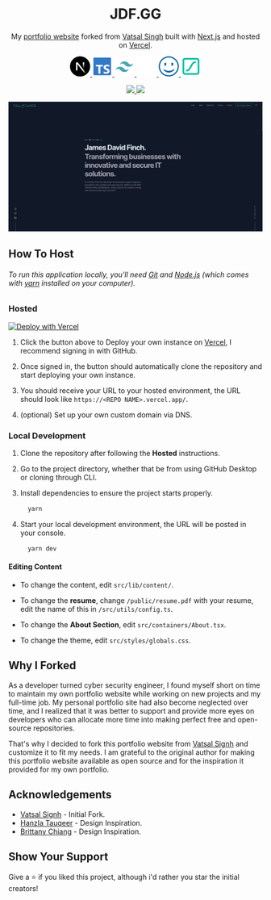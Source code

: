 <h1 align="center">
  JDF.GG
</h1>

<p align="center">
  My <a href="https://jdf.gg/" target="_blank">portfolio website</a> forked from <a href="https://vatsalsinghkv.vercel.app/" target="_blank">Vatsal Singh</a> built with <a href="https://nextjs.org/" target="_blank">Next.js</a> and hosted on <a href="https://vercel.com/" target="_blank">Vercel</a>.
</p>

<div align="center">
  <a href="https://nextjs.org/" target="_blank">
    <img src="https://raw.githubusercontent.com/JamsRepos/jdf.gg/main/public/images/tech/nextjs.png"/ >
  </a>
  <a href="https://www.typescriptlang.org/" target="_blank">
    <img src="https://raw.githubusercontent.com/JamsRepos/jdf.gg/main/public/images/tech/typescript.png"/ >
  </a>
  <a href="https://tailwindcss.com/" target="_blank">
    <img src="https://raw.githubusercontent.com/JamsRepos/jdf.gg/main/public/images/tech/tailwind.png"/ >
  </a>
  <a href="https://www.framer.com/motion/" target="_blank">
    <img src="https://raw.githubusercontent.com/JamsRepos/jdf.gg/main/public/images/tech/framer.png"/ >
  </a>
  <a href="https://icon-sets.iconify.design/" target="_blank">
    <img src="https://raw.githubusercontent.com/JamsRepos/jdf.gg/main/public/images/tech/iconify.png"/ >
  </a>
  <a href="https://lottiefiles.com/" target="_blank">
    <img src="https://raw.githubusercontent.com/JamsRepos/jdf.gg/main/public/images/tech/lottie.png"/ >
  </a>
</div>

<p align="center">
  <a href="https://choosealicense.com/licenses/mit/" target="_blank">
    <img src="https://img.shields.io/badge/License-MIT-brightgreen"/ >
  </a>
  <img src="https://img.shields.io/badge/Version-2.0.0-blue"/ >
</p>

[![My Portfolio](https://raw.githubusercontent.com/JamsRepos/jdf.gg/main/public/images/projects/Site.jpg)](https://jdf.gg/)

## How To Host

###### To run this application locally, you'll need [Git](https://git-scm.com) and [Node.js](https://nodejs.org/en/download/) (which comes with [yarn](https://yarnpkg.com) installed on your computer).

### Hosted

[![Deploy with Vercel](https://vercel.com/button)](https://vercel.com/new/clone?repository-url=https%3A%2F%2Fgithub.com%2FJamsRepos%2Fjdf.gg)

1. Click the button above to Deploy your own instance on [Vercel](https://vercel.com/), I recommend signing in with GitHub.

2. Once signed in, the button should automatically clone the repository and start deploying your own instance.

3. You should receive your URL to your hosted environment, the URL should look like `https://<REPO NAME>.vercel.app/`.

4. (optional) Set up your own custom domain via DNS.

### Local Development

1. Clone the repository after following the **Hosted** instructions.

2. Go to the project directory, whether that be from using GitHub Desktop or cloning through CLI.

3. Install dependencies to ensure the project starts properly.

   ```bash
     yarn
   ```

4. Start your local development environment, the URL will be posted in your console.

   ```bash
     yarn dev
   ```

#### Editing Content

- To change the content, edit `src/lib/content/`.

- To change the **resume**, change `/public/resume.pdf` with your resume, edit the name of this in `/src/utils/config.ts`.

- To change the **About Section**, edit `src/containers/About.tsx`.

- To change the theme, edit `src/styles/globals.css`.

## Why I Forked

As a developer turned cyber security engineer, I found myself short on time to maintain my own portfolio website while working on new projects and my full-time job. My personal portfolio site had also become neglected over time, and I realized that it was better to support and provide more eyes on developers who can allocate more time into making perfect free and open-source repositories.

That's why I decided to fork this portfolio website from [Vatsal Signh](https://vatsalsinghkv.vercel.app/) and customize it to fit my needs. I am grateful to the original author for making this portfolio website available as open source and for the inspiration it provided for my own portfolio.

## Acknowledgements

- [Vatsal Signh](https://github.com/vatsalsinghkv/portfolio-website) - Initial Fork.
- [Hanzla Tauqeer](https://github.com/1hanzla100/developer-portfolio) - Design Inspiration.
- [Brittany Chiang](https://github.com/bchiang7/v4) - Design Inspiration.

## Show Your Support

Give a ⭐️ if you liked this project, although i'd rather you star the initial creators!
